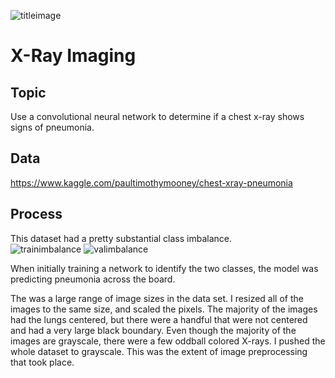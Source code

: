 
![titleimage](/Volumes/b/Galvanize/DS-RFT4/capstones-RFT4/x_ray_imaging/images/title_image.png)

# X-Ray Imaging 

## Topic
Use a convolutional neural network to determine if a chest x-ray shows signs of pneumonia.

## Data
https://www.kaggle.com/paultimothymooney/chest-xray-pneumonia

## Process
This dataset had a pretty substantial class imbalance.  
![trainimbalance](/Volumes/b/Galvanize/DS-RFT4/capstones-RFT4/x_ray_imaging/images/training_images.png)
![valimbalance](/Volumes/b/Galvanize/DS-RFT4/capstones-RFT4/x_ray_imaging/images/validation_images.png)


When initially training a network to identify the two classes, the model was predicting pneumonia across the board.  

The was a large range of image sizes in the data set.  I resized all of the images to the same size, and scaled the pixels.  The majority of the images had the lungs centered, but there were a handful that were not centered and had a very large black boundary.  Even though the majority of the images are grayscale, there were a few oddball colored X-rays.  I pushed the whole dataset to grayscale.  This was the extent of image preprocessing that took place. 
